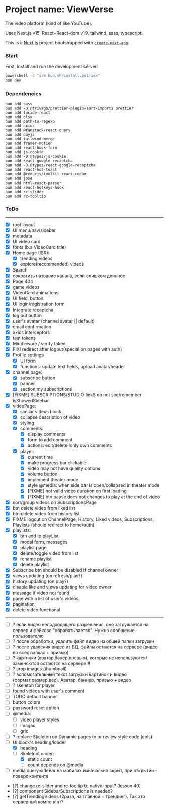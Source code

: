 # Project name: ViewVerse

<!--VideoVibe (ViewVibe), VideoVerse (ViewVerse), StreamSpark, Tubex, Vidberry  -->

The video platform (kind of like YouTube).

Uses Next.js v15, React+React-dom v19, tailwind, sass, typescript.

This is a [Next.js](https://nextjs.org) project bootstrapped with
[`create-next-app`](https://nextjs.org/docs/app/api-reference/cli/create-next-app).

### Start

First, install and run the development server:

```bash
powershell -c "irm bun.sh/install.ps1|iex"
bun dev
```

### Dependencies

```
bun add sass
bun add -D @trivago/prettier-plugin-sort-imports prettier
bun add lucide-react
bun add clsx
bun add path-to-regexp
bun add axios
bun add @tanstack/react-query
bun add dayjs
bun add tailwind-merge
bun add framer-motion
bun add react-hook-form
bun add js-cookie
bun add -D @types/js-cookie
bun add react-google-recaptcha
bun add -D @types/react-google-recaptcha
bun add react-hot-toast
bun add @reduxjs/toolkit react-redux
bun add jose
bun add html-react-parser
bun add react-hotkeys-hook
bun add rc-slider
bun add rc-tooltip
```

### ToDo

---

- [x] root layout
- [x] UI menu/nav/sidebar
- [x] metadata
- [x] UI video card
- [x] fonts (b.a VideoCard title)
- [x] Home page (ISR):
  - [x] trending videos
  - [x] explore(recommended) videos
- [x] Search
- [x] сократить название канала, если слишком длинное
- [x] Page 404
- [x] game videos
- [x] VideoCard animations
- [x] UI field, button
- [x] UI login/registration form
- [x] Integrate recaptcha
- [x] log out button
- [x] user's avatar (channel avatar || default)
- [x] email confirmation
- [x] axios interceptors
- [x] test tokens
- [x] Middleware / verify token
- [x] FIX! redirect after logout(special on pages with auth)
- [x] Profile settings
  - [x] UI form
  - [x] functions: update text fields, upload avatar/header
- [x] channel page:
  - [x] subscribe button
  - [x] banner
  - [x] section my subscriptions
- [x] [FIXME] SUBSCRIPTIONS/STUDIO linkS do not see/remember isShowedSidebar
- [x] videoPage:
  - [x] similar videos block
  - [x] collapse description of video
  - [x] styling
  - [x] comments:
    - [x] display comments
    - [x] form to add comment
    - [x] actions: edit/delete !only own comments
  - [x] player:
    - [x] current time
    - [x] make progress bar clickable
    - [x] video may not have quality options
    - [x] volume button
    - [x] implement theater mode
    - [x] style @media: when side bar is open/collapsed in theater mode
    - [x] [FIXME] not valid video duration on first loading
    - [x] [FIXME] btn pause does not changes to play at the end of video
- [x] sort/group videos on SubscriptionsPage
- [x] btn delete video from liked list
- [x] btn delete video from history list
- [x] FIXME logout on ChannelPage, History, Liked videos, Subscriptions, Playlists (should redirect
      to home/auth)
- [x] playlists:
  - [x] btn add to playList
  - [x] modal form, messages
  - [x] playlist page
  - [x] delete/toggle video from list
  - [x] rename playlist
  - [x] delete playlist
- [x] Subscribe btn should be disabled if channel owner
- [x] views updating (on refresh/play?)
- [x] history updating (on play?)
- [x] disable like and views updating for video owner
- [x] message if video not found
- [x] page with a list of user's videos
- [x] pagination
- [x] delete video functional

---

- [ ] ? если видео неподходящего разрешения, оно загружается на сервер и фейково "обрабатывается".
      Нужно сообщение пользователю
- [ ] ? после обработки, удалить файл видео из общей папки загрузки
- [ ] ? после удаления видео из БД, файлы остаются на сервере (видео во всех папках + привью)
- [ ] ? картинки (аватар,банер,превью), которые не используются/заменяются остаются на сервере!!!
- [ ] ? crop images (thumbnail)
- [ ] ? вспомогательный текст загрузки картинок и видео (формат,размер,вес). Аватар, баннер,
      привью + видео
- [ ] ? skeleton for player
- [ ] found videos with user's comment
- [ ] TODO default banner
- [ ] button colors
- [ ] password reset option
- [ ] @media:
  - [ ] video player styles
  - [ ] images
  - [ ] grid
- [ ] ? replace Skeleton on Dynamic pages to <Loading /> or review style code (cols)
- [ ] UI block's heading/loader
  - [x] heading
  - [ ] SkeletonLoader:
    - [x] static count
    - [ ] count depends on @media
- [ ] media query:sideBar на мобилах изначально скрыт, при открытии - поверх контента
<!-- - [ ] меню кнопка?, 1 колонка
- [ ] xs 540 - меню скрыто, 2 колонки
- [ ] sm 640
- [ ] md 768 - меню скрыто, 3 колонки
- [ ] lg 1024 - меню открыто, 3 колонки
- [ ] xl 1280 - меню открыто, 4 колонки
- [ ] 2xl 1536 -->
- [?] change rc-slider and rc-tooltip to native input? (lesson 40)
- [?] component SidebarSubscriptions is needed?
- [?] getTrendingVideos (2раза, на главной + трендинг). Так это серверный компонент?

<!--
Open [http://localhost:3000](http://localhost:3000) with your browser to see the result.

You can start editing the page by modifying `app/page.tsx`. The page auto-updates as you edit the file.

This project uses [`next/font`](https://nextjs.org/docs/app/building-your-application/optimizing/fonts) to automatically optimize and load [Geist](https://vercel.com/font), a new font family for Vercel.

## Learn More

To learn more about Next.js, take a look at the following resources:

- [Next.js Documentation](https://nextjs.org/docs) - learn about Next.js features and API.
- [Learn Next.js](https://nextjs.org/learn) - an interactive Next.js tutorial.

You can check out [the Next.js GitHub repository](https://github.com/vercel/next.js) - your feedback and contributions are welcome!

## Deploy on Vercel

The easiest way to deploy your Next.js app is to use the [Vercel Platform](https://vercel.com/new?utm_medium=default-template&filter=next.js&utm_source=create-next-app&utm_campaign=create-next-app-readme) from the creators of Next.js.

Check out our [Next.js deployment documentation](https://nextjs.org/docs/app/building-your-application/deploying) for more details. -->

